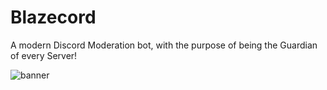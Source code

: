# Blazecord

A modern Discord Moderation bot, with the purpose of being the Guardian of every Server!

![banner]([)
